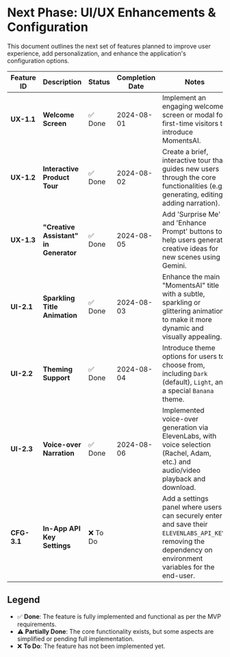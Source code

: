 # Next Phase: UI/UX Enhancements & Configuration

This document outlines the next set of features planned to improve user experience, add personalization, and enhance the application's configuration options.

| Feature ID  | Description                           | Status    | Completion Date | Notes                                                                                                                                                           |
|-------------|---------------------------------------|-----------|-----------------|-----------------------------------------------------------------------------------------------------------------------------------------------------------------|
| **UX-1.1**  | **Welcome Screen**                    | ✅ Done   | 2024-08-01      | Implement an engaging welcome screen or modal for first-time visitors to introduce MomentsAI.                                                                   |
| **UX-1.2**  | **Interactive Product Tour**          | ✅ Done   | 2024-08-02      | Create a brief, interactive tour that guides new users through the core functionalities (e.g., generating, editing, adding narration).                            |
| **UX-1.3**  | **"Creative Assistant" in Generator** | ✅ Done   | 2024-08-05      | Add 'Surprise Me' and 'Enhance Prompt' buttons to help users generate creative ideas for new scenes using Gemini.                                             |
| **UI-2.1**  | **Sparkling Title Animation**         | ✅ Done   | 2024-08-03      | Enhance the main "MomentsAI" title with a subtle, sparkling or glittering animation to make it more dynamic and visually appealing.                                   |
| **UI-2.2**  | **Theming Support**                   | ✅ Done   | 2024-08-04      | Introduce theme options for users to choose from, including `Dark` (default), `Light`, and a special `Banana` theme.                                              |
| **UI-2.3**  | **Voice-over Narration**              | ✅ Done   | 2024-08-06      | Implemented voice-over generation via ElevenLabs, with voice selection (Rachel, Adam, etc.) and audio/video playback and download.                             |
| **CFG-3.1** | **In-App API Key Settings**           | ❌ To Do  |                 | Add a settings panel where users can securely enter and save their `ELEVENLABS_API_KEY`, removing the dependency on environment variables for the end-user.           |

## Legend
- ✅ **Done**: The feature is fully implemented and functional as per the MVP requirements.
- ⚠️ **Partially Done**: The core functionality exists, but some aspects are simplified or pending full implementation.
- ❌ **To Do**: The feature has not been implemented yet.